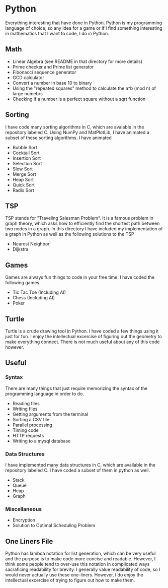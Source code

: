 # Python
Everything interesting that have done in Python. Python is my programming language of choice, so any idea for a game or if I find something interesting in mathematics that I want to code, I do in Python.

## Math

* Linear Algebra (see README in that directory for more details)
* Prime checker and Prime list generator
* Fibonacci sequence generator
* GCD calculator
* Convert a number in base 10 to binary
* Using the "repeated squares" method to calculate the a^b (mod n) of large numebrs
* Checking if a number is a perfect square without a sqrt function

## Sorting
I have code many sorting algorithms in C, which are avaiable in the repository labeled C. Using NumPy and MatPlotLib, I have animated a subset of these sorting algorithms. I have animated

* Bubble Sort
* Cocktail Sort
* Insertion Sort
* Selection Sort
* Slow Sort
* Merge Sort
* Heap Sort
* Quick Sort
* Radix Sort

## TSP
TSP stands for "Traveling Salesman Problem". It is a famous problem in graph theory, which asks how to efficiently find the shortest path between two nodes in a graph. In this directory I have included my implementation of a graph in Python as well as the following solutions to the TSP

* Nearest Neighbor
* Dijkstra

## Games
Games are always fun things to code in your free time. I have coded the following games.

* Tic Tac Toe       (Including AI)
* Chess             (Including AI)
* Poker

## Turtle
Turtle is a crude drawing tool in Python. I have coded a few things using it just for fun. I enjoy the intellectual excercise of figuring out the geometry to make everything connect. There is not much useful about any of this code however.

## Useful

### Syntax
There are many things that just require memorizing the syntax of the programming language in order to do.

* Reading files
* Writing files
* Getting arguments from the terminal
* Sorting a CSV file
* Parallel processing
* Timing code
* HTTP requests
* Writing to a mysql database

### Data Structures
I have implemented many data structures in C, which are available in the repository labeled C. I have coded a subset of them in python as well.

* Stack
* Queue
* Heap
* Graph

### Miscellaneous

* Encryption
* Solution to Optimal Scheduling Problem

## One Liners File
Python has lambda notation for list generation, which can be very useful and the purpose is to make code more concise and readable. However, I think some people tend to over-use this notation in complicated ways sacraficing readability for brevity. I generally value readability of code, so I would never actually use these one-liners. However, I do enjoy the intellectual excercise of trying to figure out how to make them.

